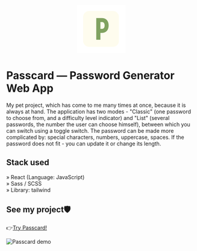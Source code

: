<div align='center'><img src='https://github.com/Lorneyq/passcard/blob/main/public/favicon/mstile-70x70.png?raw=true' alt='Passcard'/></div>

# Passcard — Password Generator Web App

My pet project, which has come to me many times at once, because it is always at hand. The application has two modes - "Classic" (one password to choose from, and a difficulty level indicator) and "List" (several passwords, the number the user can choose himself), between which you can switch using a toggle switch. The password can be made more complicated by: special characters, numbers, uppercase, spaces. If the password does not fit - you can update it or change its length.

## Stack used

» React (Language: JavaScript)\
» Sass / SCSS\
» Library: tailwind

## See my project🛡

👉[Try Passcard!](http://passcard.vercel.app/)

![Passcard demo](https://lorneyq.vercel.app/_next/image?url=%2F_next%2Fstatic%2Fmedia%2Fpasscard.ddc41dc3.jpg&w=1920&q=75)
